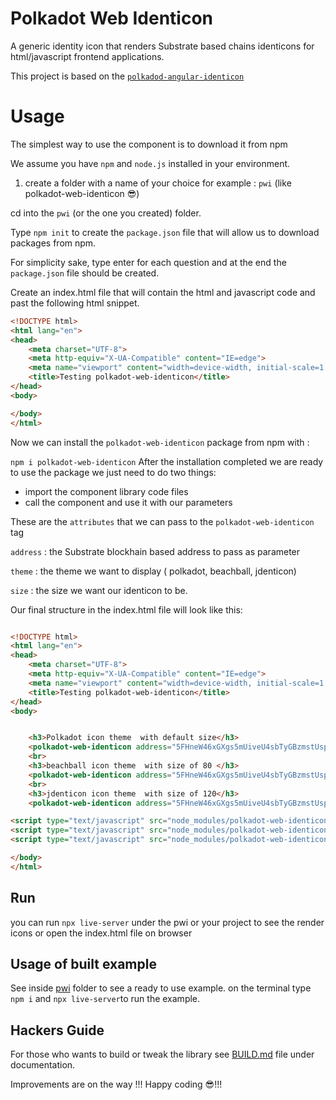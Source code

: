 # Polkadot Web Identicon

A generic identity icon that renders Substrate based chains identicons for  html/javascript frontend applications.

This project is based on the [`polkadod-angular-identicon`](https://github.com/RidOne-technologies/polkadot-angular-identicon)

# Usage

The simplest way to use the component is to download it from npm

We assume you have `npm` and `node.js` installed in your environment.

1) create a folder with a name of your choice for example :
`pwi` (like polkadot-web-identicon 😎)

cd into the `pwi` (or the one you created) folder.

Type `npm init` to create the `package.json` file that will allow us to download packages from npm.

For simplicity sake, type enter for each question and at the end the `package.json` file should be created.

Create an index.html file that will contain the html and javascript code and past the following html snippet.

```html
<!DOCTYPE html>
<html lang="en">
<head>
    <meta charset="UTF-8">
    <meta http-equiv="X-UA-Compatible" content="IE=edge">
    <meta name="viewport" content="width=device-width, initial-scale=1.0">
    <title>Testing polkadot-web-identicon</title>
</head>
<body>

</body>
</html>
```

Now we can install the `polkadot-web-identicon` package from npm with :

 `npm i polkadot-web-identicon` 
After the installation completed we are ready to use the package we just need to do two things:

- import the component library code files
- call the component and use it with our parameters

These are the `attributes` that we can pass to the `polkadot-web-identicon` tag

`address` : the Substrate blockhain based address to pass as parameter

`theme` : the theme we want to display ( polkadot, beachball, jdenticon)

`size` : the size we want our identicon to be.

Our final structure in the index.html file will look like this:

```html

<!DOCTYPE html>
<html lang="en">
<head>
    <meta charset="UTF-8">
    <meta http-equiv="X-UA-Compatible" content="IE=edge">
    <meta name="viewport" content="width=device-width, initial-scale=1.0">
    <title>Testing polkadot-web-identicon</title>
</head>
<body>


    <h3>Polkadot icon theme  with default size</h3>
    <polkadot-web-identicon address="5FHneW46xGXgs5mUiveU4sbTyGBzmstUspZC92UhjJM694ty" theme="polkadot"></polkadot-web-identicon>
    <br>
    <h3>beachball icon theme  with size of 80 </h3>
    <polkadot-web-identicon address="5FHneW46xGXgs5mUiveU4sbTyGBzmstUspZC92UhjJM694ty" theme="beachball" size="80"></polkadot-web-identicon>
    <br>
    <h3>jdenticon icon theme  with size of 120</h3>
    <polkadot-web-identicon address="5FHneW46xGXgs5mUiveU4sbTyGBzmstUspZC92UhjJM694ty" theme="jdenticon" size="120"></polkadot-web-identicon>

<script type="text/javascript" src="node_modules/polkadot-web-identicon/main.js"></script>
<script type="text/javascript" src="node_modules/polkadot-web-identicon/polyfills.js"></script>
<script type="text/javascript" src="node_modules/polkadot-web-identicon/runtime.js"></script>

</body>
</html>
```

## Run

you can run `npx live-server` under the pwi or your project to see the render icons 
or open the index.html file on browser

## Usage of built example
See inside [pwi](pwi/index.html) folder to see a ready to use example.
on the terminal type `npm i` and `npx live-server`to run the example.


## Hackers Guide

For those who wants to build or tweak the library see [BUILD.md](documentation/BUILD.md) file under documentation.

Improvements are on the way !!!
Happy coding 😎!!!

